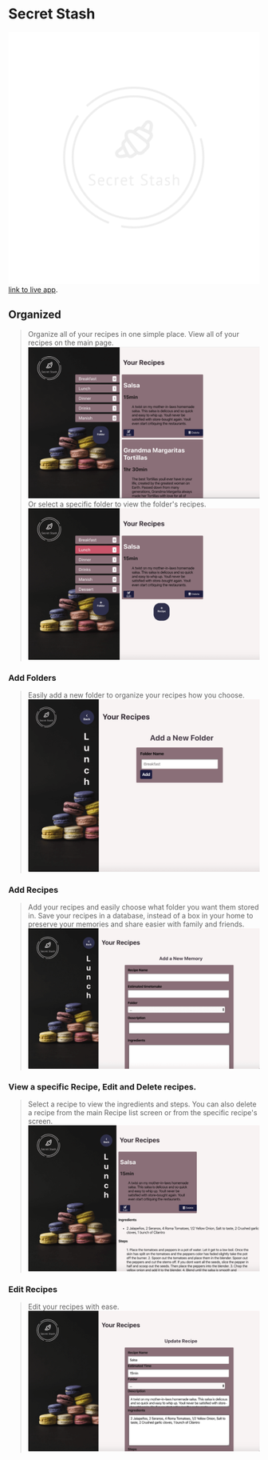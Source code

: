 # Secret Stash

![Secret Stash logo](src/logo_transparent.png "Secret Stash logo")
[link to live app](https://secretstash-app.now.sh/home "Link to Secret Stash app homescreen").

## Organized

> Organize all of your recipes in one simple place. View all of your recipes on the main page.
> ![Secret Stash Recipe List screen](src/RecipePageMainScreenShot.png "Secret Stash Recipe List screenshot")
> Or select a specific folder to view the folder's recipes.
> ![Secret Stash Recipe Folder screen](src/SecretStash-Folder.png "Secret Stash Folder screenshot")

### Add Folders

> Easily add a new folder to organize your recipes how you choose.
> ![Secret Stash Add Folder screen](src/SecretStash-Add-Folder.png "Secret Stash Add Folder screenshot")

### Add Recipes

> Add your recipes and easily choose what folder you want them stored in.
> Save your recipes in a database, instead of a box in your home to
> preserve your memories and share easier with family and friends.
> ![Secret Stash Add Recipe screen](src/SecretStash-Add-Recipe.png "Secret Stash Add Recipe screenshot")

### View a specific Recipe, Edit and Delete recipes.

> Select a recipe to view the ingredients and steps. You can also delete a recipe from the main Recipe list
> screen or from the specific recipe's screen.
> ![Secret Stash Recipe screen](src/SecretStash-Recipe.png "Secret Stash Recipe screenshot")

### Edit Recipes

> Edit your recipes with ease.
> ![Secret Stash Edit Recipe Screen](src/SecretStash-Edit-Recipe.png "Secret Stash Edit Recipe screenshot")
